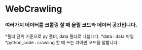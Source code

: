 # WebCrawling

### 여러가지 데이터를 크롤링 할 때 올릴 코드와 데이터 공간입니다.

*폴더 단위 기준으로 py 폴더, data 폴더로 나뉩니다.
*data : data 파일
*python_code : crawling 할 때 쓰는 파이썬 코드를 말합니다.
